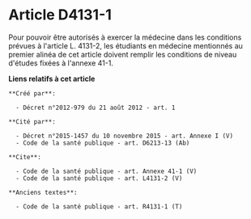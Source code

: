 # Article D4131-1

Pour pouvoir être autorisés à exercer la médecine dans les conditions prévues à l'article L. 4131-2, les étudiants en
médecine mentionnés au premier alinéa de cet article doivent remplir les conditions de niveau d'études fixées à l'annexe
41-1.

**Liens relatifs à cet article**

	**Créé par**:

	  - Décret n°2012-979 du 21 août 2012 - art. 1

	**Cité par**:

	  - Décret n°2015-1457 du 10 novembre 2015 - art. Annexe I (V)
	  - Code de la santé publique - art. D6213-13 (Ab)

	**Cite**:

	  - Code de la santé publique - art. Annexe 41-1 (V)
	  - Code de la santé publique - art. L4131-2 (V)

	**Anciens textes**:

	  - Code de la santé publique - art. R4131-1 (T)
